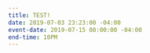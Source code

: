 ```yaml
---
title: TEST!
date: 2019-07-03 23:23:00 -04:00
event-date: 2019-07-15 08:00:00 -04:00
end-time: 10PM
---
```


